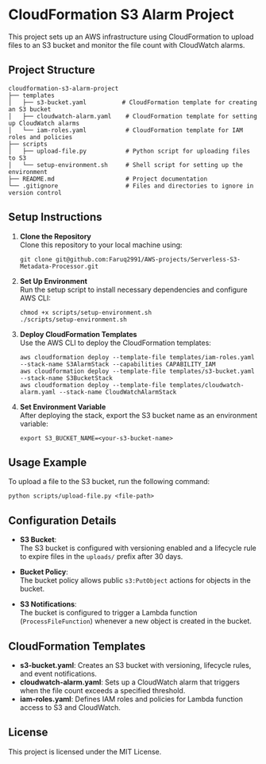 # CloudFormation S3 Alarm Project

This project sets up an AWS infrastructure using CloudFormation to upload files to an S3 bucket and monitor the file count with CloudWatch alarms.

## Project Structure

```
cloudformation-s3-alarm-project
├── templates
│   ├── s3-bucket.yaml          # CloudFormation template for creating an S3 bucket
│   ├── cloudwatch-alarm.yaml    # CloudFormation template for setting up CloudWatch alarms
│   └── iam-roles.yaml           # CloudFormation template for IAM roles and policies
├── scripts
│   ├── upload-file.py           # Python script for uploading files to S3
│   └── setup-environment.sh     # Shell script for setting up the environment
├── README.md                    # Project documentation
└── .gitignore                   # Files and directories to ignore in version control
```

## Setup Instructions

1. **Clone the Repository**  
   Clone this repository to your local machine using:
   ```
   git clone git@github.com:Faruq2991/AWS-projects/Serverless-S3-Metadata-Processor.git
   ```

2. **Set Up Environment**  
   Run the setup script to install necessary dependencies and configure AWS CLI:
   ```
   chmod +x scripts/setup-environment.sh
   ./scripts/setup-environment.sh
   ```

3. **Deploy CloudFormation Templates**  
   Use the AWS CLI to deploy the CloudFormation templates:
   ```
   aws cloudformation deploy --template-file templates/iam-roles.yaml --stack-name S3AlarmStack --capabilities CAPABILITY_IAM
   aws cloudformation deploy --template-file templates/s3-bucket.yaml --stack-name S3BucketStack
   aws cloudformation deploy --template-file templates/cloudwatch-alarm.yaml --stack-name CloudWatchAlarmStack
   ```

4. **Set Environment Variable**  
   After deploying the stack, export the S3 bucket name as an environment variable:
   ```
   export S3_BUCKET_NAME=<your-s3-bucket-name>
   ```

## Usage Example

To upload a file to the S3 bucket, run the following command:
```
python scripts/upload-file.py <file-path>
```

## Configuration Details

- **S3 Bucket**:  
  The S3 bucket is configured with versioning enabled and a lifecycle rule to expire files in the `uploads/` prefix after 30 days.

- **Bucket Policy**:  
  The bucket policy allows public `s3:PutObject` actions for objects in the bucket.

- **S3 Notifications**:  
  The bucket is configured to trigger a Lambda function (`ProcessFileFunction`) whenever a new object is created in the bucket.

## CloudFormation Templates

- **s3-bucket.yaml**: Creates an S3 bucket with versioning, lifecycle rules, and event notifications.
- **cloudwatch-alarm.yaml**: Sets up a CloudWatch alarm that triggers when the file count exceeds a specified threshold.
- **iam-roles.yaml**: Defines IAM roles and policies for Lambda function access to S3 and CloudWatch.

## License

This project is licensed under the MIT License.
